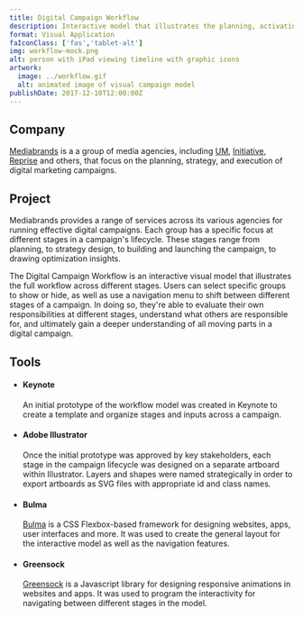 ```yaml
---
title: Digital Campaign Workflow
description: Interactive model that illustrates the planning, activation, and management workflow used in digital marketing campaigns
format: Visual Application
faIconClass: ['fas','tablet-alt']
img: workflow-mock.png
alt: person with iPad viewing timeline with graphic icons
artwork:
  image: ../workflow.gif
  alt: animated image of visual campaign model
publishDate: 2017-12-10T12:00:00Z
---
```


## Company

[Mediabrands](https://www.ipgmediabrands.com/) is a a group of media agencies, including [UM](https://www.umww.com/), [Initiative](https://initiative.com/), [Reprise](https://reprisedigital.com/) and others, that focus on the planning, strategy, and execution of digital marketing campaigns.

## Project

Mediabrands provides a range of services across its various agencies for running effective digital campaigns. Each group has a specific focus at different stages in a campaign's lifecycle. These stages range from planning, to strategy design, to building and launching the campaign, to drawing optimization insights.

<artwork :artwork="artwork"></artwork>

The Digital Campaign Workflow is an interactive visual model that illustrates the full workflow across different stages. Users can select specific groups to show or hide, as well as use a navigation menu to shift between different stages of a campaign. In doing so, they're able to evaluate their own responsibilities at different stages, understand what others are responsible for, and ultimately gain a deeper understanding of all moving parts in a digital campaign.

## Tools

- #### **Keynote**
  An initial prototype of the workflow model was created in Keynote to create a template and organize stages and inputs across a campaign.

- #### **Adobe Illustrator**
  Once the initial prototype was approved by key stakeholders, each stage in the campaign lifecycle was designed on a separate artboard within Illustrator. Layers and shapes were named strategically in order to export artboards as SVG files with appropriate id and class names.

- #### **Bulma**
  [Bulma](https://bulma.io/) is a CSS Flexbox-based framework for designing websites, apps, user interfaces and more. It was used to create the general layout for the interactive model as well as the navigation features.

- #### **Greensock**
  [Greensock](https://greensock.com/) is a Javascript library for designing responsive animations in websites and apps. It was used to program the interactivity for navigating between different stages in the model.